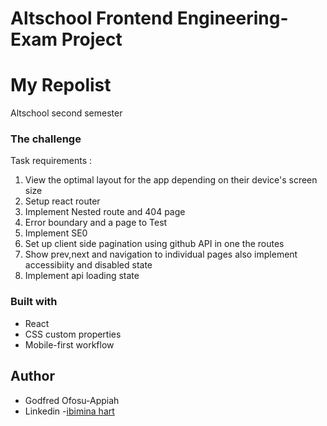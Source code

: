 # Altschool Frontend Engineering- Exam Project

# My Repolist

 Altschool second semester 
 
### The challenge

Task requirements :

1. View the optimal layout for the app depending on their device's screen size
2. Setup react router
3. Implement Nested route and 404 page
4. Error boundary and a page to Test
5. Implement SE0
5. Set up client side pagination using github API in one the routes
6. Show prev,next and navigation to individual pages also implement accessibiity and disabled state
7. Implement api loading state

### Built with

- React
- CSS custom properties
- Mobile-first workflow


## Author

- Godfred Ofosu-Appiah
- Linkedin -[ibimina hart](https://www.linkedin.com/in/godfred-ofosu-appiah)
  



